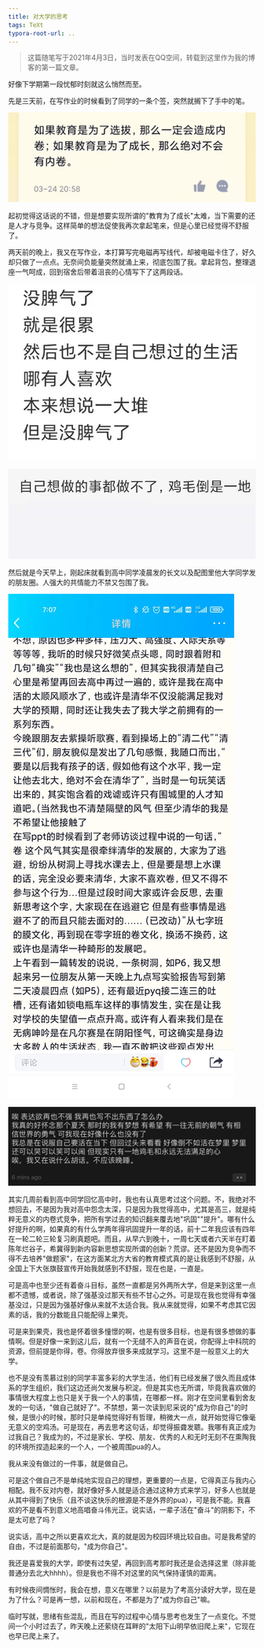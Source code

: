 ```yaml
---
title: 对大学的思考
tags: TeXt
typora-root-url: ..
---
```




> 这篇随笔写于2021年4月3日，当时发表在QQ空间，转载到这里作为我的博客的第一篇文章。

好像下学期第一段忧郁时刻就这么悄然而至。

先是三天前，在写作业的时候看到了同学的一条个签，突然就搁下了手中的笔。

![](/assets/images/对大学的思考/1.jpg)

起初觉得这话说的不错，但是想要实现所谓的"教育为了成长"太难，当下需要的还是人才与竞争。这样简单的想法促使我再次拿起笔来，但是心里已经觉得不舒服了。

两天前的晚上，我又在写作业，本打算写完电磁再写线代，却被电磁卡住了，好久却只做了一点点。无奈间负能量突然就涌上来，彻底包围了我。拿起背包，整理退座一气呵成，回到宿舍后带着沮丧的心情写下了这两段话。

![](/assets/images/对大学的思考/2.jpg)

![3](/assets/images/对大学的思考/3.jpg)

然后就是今天早上，刚起床就看到高中同学凌晨发的长文以及配图里他大学同学发的朋友圈。人强大的共情能力不禁又包围了我。

![](/assets/images/对大学的思考/4.jpg)

![5](/assets/images/对大学的思考/5.jpg)

其实几周前看到高中同学回忆高中时，我也有认真思考过这个问题。不，我绝对不想回去，不是因为我对高中怨念太深，只是因为我觉得高中，尤其是高三，就是纯粹无意义的内卷式竞争，把所有学过去的知识翻来覆去地"巩固""提升"。哪有什么好提升的啊，如果真的有什么学两年得巩固提升一年的话，前十二年我应该有四年在一轮二轮三轮复习刷真题吧。而且，从早六到晚十，一周七天或者六天半在盯着陈年烂谷子，希冀得到新内容新思想实现所谓的创新？荒谬。还不是因为竞争而不得不去培养"做题家"，在这方面某北方大省的教育模式真的是让我感到不舒服，从全国上下大张旗鼓宣传开始我就感到不舒服，现在也是，一直是。

可是高中也至少还有着奋斗目标，虽然一直都是另外两所大学，但是来到这里一点都不遗憾，或者说，除了强基没过那天有些不甘心之外。可是现在我也觉得有幸强基没过，只是因为强基好像从来就不太适合我。我从来就觉得，如果不考虑其它因素的话，我的分数能且只能配得上果壳。

可是来到果壳，我也是怀着很多憧憬的啊，也是有很多目标，也是有很多想做的事情啊。但是好像一来到这儿后，就有一个无缝不入的声音在说，你配得上中科院的资源，但前提是你得，卷。你得放弃很多来成就学习。这里不是一般意义上的大学。

也不是没有羡慕过别的同学丰富多彩的大学生活，他们有已经发展了很久而且成体系的学生组织，我们这边还尚欠发展与积淀。但是其实也无所谓，毕竟我喜欢做的事情很大程度上也只是关于我一个人的事情，在哪都一样。刚才在空间里看到舍友发的一句话，"做自己就好了"。不禁想，第一次读到尼采说的"成为你自己"的时候，是很小的时候，那时只是单纯觉得好有哲理，稍微大一点，就开始觉得它像毫无意义的空鸡汤。可是现在，再去思考这句话，却觉得振聋发聩。我哪有真正成为过我自己？我成为的，不过是家长、学校、朋友、优秀的人和无时无刻不在熏陶我的环境所捏造起来的一个人，一个被周围pua的人。

我从来没有做过的一件事，就是做自己。

可是这个做自己不是单纯地实现自己的理想，更重要的一点是，它得真正与我内心相配。我不反对内卷，就好像好多人就是适合通过这种方式来学习，好多人也就是从其中得到了快乐（且不谈这快乐的根源是不是外界的pua），可是我不能。我喜欢的不是看不到意义地高唱奋斗伟光正。说实话，一辈子活在"奋斗"的阴影下，不是太可悲了吗？

说实话，高中之所以更喜欢北大，真的就是因为校园环境比较自由。可是我希望的自由，不过是前面那句，"成为你自己"。

我还是喜爱我的大学，即使有过失望，再回到高考那时我还是会选择这里（除非能普通分去北大hhhh）。但是我也不得不对这里的风气保持谨慎的距离。

有时候夜间惆怅时，我会在想，意义在哪里？以前是为了考高分读好大学，现在是为了什么？可是再一想，以前和现在，不都是为了"成为你自己"嘛。

临时写就，思绪有些混乱，而且在写的过程中心情与思考也发生了一点变化。不觉间一个小时过去了，昨天晚上还萦绕在耳畔的"太阳下山明早依旧爬上来"，它现在也早已爬上来了。